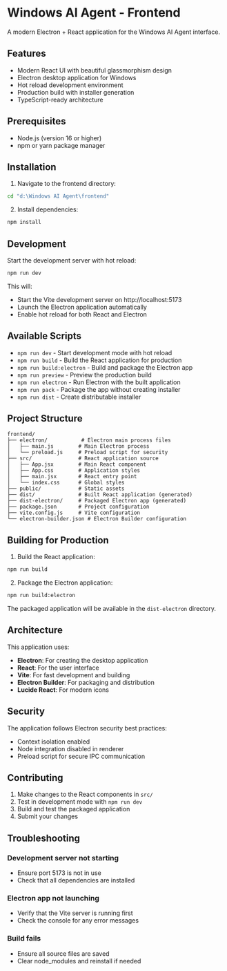 # Windows AI Agent - Frontend

A modern Electron + React application for the Windows AI Agent interface.

## Features

- Modern React UI with beautiful glassmorphism design
- Electron desktop application for Windows
- Hot reload development environment
- Production build with installer generation
- TypeScript-ready architecture

## Prerequisites

- Node.js (version 16 or higher)
- npm or yarn package manager

## Installation

1. Navigate to the frontend directory:

```bash
cd "d:\Windows AI Agent\frontend"
```

2. Install dependencies:

```bash
npm install
```

## Development

Start the development server with hot reload:

```bash
npm run dev
```

This will:

- Start the Vite development server on http://localhost:5173
- Launch the Electron application automatically
- Enable hot reload for both React and Electron

## Available Scripts

- `npm run dev` - Start development mode with hot reload
- `npm run build` - Build the React application for production
- `npm run build:electron` - Build and package the Electron app
- `npm run preview` - Preview the production build
- `npm run electron` - Run Electron with the built application
- `npm run pack` - Package the app without creating installer
- `npm run dist` - Create distributable installer

## Project Structure

```
frontend/
├── electron/           # Electron main process files
│   ├── main.js        # Main Electron process
│   └── preload.js     # Preload script for security
├── src/               # React application source
│   ├── App.jsx        # Main React component
│   ├── App.css        # Application styles
│   ├── main.jsx       # React entry point
│   └── index.css      # Global styles
├── public/            # Static assets
├── dist/              # Built React application (generated)
├── dist-electron/     # Packaged Electron app (generated)
├── package.json       # Project configuration
├── vite.config.js     # Vite configuration
└── electron-builder.json # Electron Builder configuration
```

## Building for Production

1. Build the React application:

```bash
npm run build
```

2. Package the Electron application:

```bash
npm run build:electron
```

The packaged application will be available in the `dist-electron` directory.

## Architecture

This application uses:

- **Electron**: For creating the desktop application
- **React**: For the user interface
- **Vite**: For fast development and building
- **Electron Builder**: For packaging and distribution
- **Lucide React**: For modern icons

## Security

The application follows Electron security best practices:

- Context isolation enabled
- Node integration disabled in renderer
- Preload script for secure IPC communication

## Contributing

1. Make changes to the React components in `src/`
2. Test in development mode with `npm run dev`
3. Build and test the packaged application
4. Submit your changes

## Troubleshooting

### Development server not starting

- Ensure port 5173 is not in use
- Check that all dependencies are installed

### Electron app not launching

- Verify that the Vite server is running first
- Check the console for any error messages

### Build fails

- Ensure all source files are saved
- Clear node_modules and reinstall if needed
